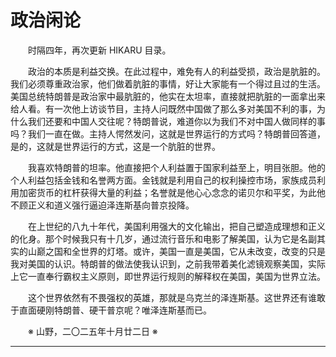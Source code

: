 # 政治闲论

&emsp;&emsp;时隔四年，再次更新 HIKARU 目录。

&emsp;&emsp;政治的本质是利益交换。在此过程中，难免有人的利益受损，政治是肮脏的。我们必须尊重政治家，他们做着肮脏的事情，好让大家能有一个得过且过的生活。美国总统特朗普是政治家中最肮脏的，他实在太坦率，直接就把肮脏的一面拿出来给人看。有一次他上访谈节目，主持人问既然中国做了那么多对美国不利的事，为什么我们还要和中国人交往呢？特朗普说，难道你以为我们不对中国人做同样的事吗？我们一直在做。主持人愕然发问，这就是世界运行的方式吗？特朗普回答道，是的，这就是世界运行的方式，这是一个肮脏的世界。

&emsp;&emsp;我喜欢特朗普的坦率。他直接把个人利益置于国家利益至上，明目张胆。他的个人利益包括金钱和名誉两方面。金钱就是利用自己的权利操控市场，家族成员利用加密货币的杠杆获得大量的利益；名誉就是他心心念念的诺贝尔和平奖，为此他不顾正义和道义强行逼迫泽连斯基向普京投降。

&emsp;&emsp;在上世纪的八九十年代，美国利用强大的文化输出，把自己塑造成理想和正义的化身。那个时候我只有十几岁，通过流行音乐和电影了解美国，认为它是名副其实的山巅之国和全世界的灯塔。或许，美国一直是美国，它从未改变，改变的只是我对美国的认识。特朗普的做法使我认识到，之前我带着美化滤镜观察美国，实际上它一直奉行霸权主义原则，即世界运行规则的解释权在美国，美国为世界立法。

&emsp;&emsp;这个世界依然有不畏强权的英雄，那就是乌克兰的泽连斯基。这世界还有谁敢于直面硬刚特朗普、硬干普京呢？唯泽连斯基而已。

&emsp;&emsp;※ 山野，二〇二五年十月廿二日 ※

***
